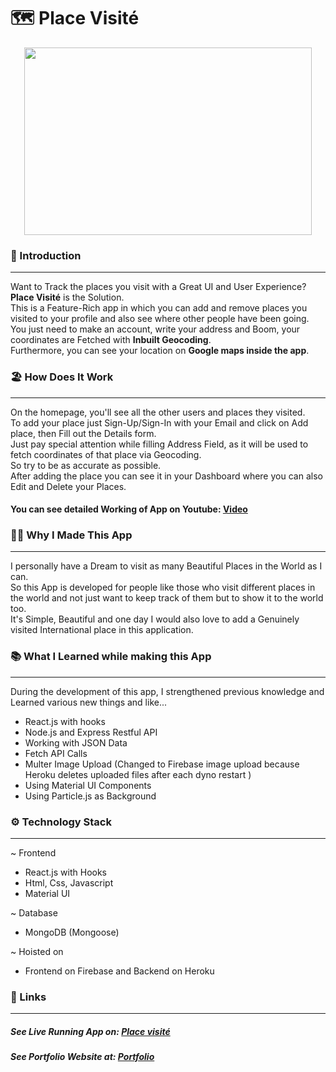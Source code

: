 # 🗺️ Place Visité
<p align="center">
  <img width="460" height="300" src="https://i.ibb.co/ZNGNfnF/place.png">
</p>

### 🌟 Introduction 
--- 
Want to Track the places you visit with a Great UI and User Experience?<br/>
<strong>Place Visité</strong> is the Solution.<br/>
This is a Feature-Rich app in which you can add and remove places you visited to your profile and also see where other people have been going.<br/>
You just need to make an account, write your address and Boom, your coordinates are Fetched with <strong>Inbuilt Geocoding</strong>.<br/>
Furthermore, you can see your location on <strong>Google maps inside the app</strong>.

### 🏖️ How Does It Work
---
On the homepage, you'll see all the other users and places they visited.<br/>
To add your place just Sign-Up/Sign-In with your Email and click on Add place, then Fill out the Details form.<br/>
Just pay special attention while filling Address Field, as it will be used to fetch coordinates of that place via Geocoding.<br/>
So try to be as accurate as possible.<br/>
After adding the place you can see it in your Dashboard where you can also Edit and Delete your Places.<br/>

#### You can see detailed Working of App on Youtube: [Video](https://youtu.be/7JoNcnxMl2c "Video")

### 👨‍💻 Why I Made This App
---
I personally have a Dream to visit as many Beautiful Places in the World as I can. <br/>
So this App is developed for people like those who visit different places in the world and not just want to keep track of them but to show it to the world too.<br/>
It's Simple, Beautiful and one day I would also love to add a Genuinely visited  International place in this application.

### 📚 What I Learned while making this App
---
During the development of this app, I strengthened previous knowledge and  Learned various new things and like...
- React.js with hooks
- Node.js and Express Restful API
- Working with JSON Data
- Fetch API Calls
- Multer Image Upload (Changed to Firebase image upload because Heroku deletes uploaded files after each dyno restart )
- Using Material UI Components
- Using Particle.js as Background


### ⚙️ Technology Stack
---
~ Frontend 
- React.js with Hooks
- Html, Css, Javascript
- Material UI

~ Database
- MongoDB (Mongoose)

~ Hoisted on
- Frontend on Firebase and Backend on Heroku


### 🔗 Links 
---
##### See Live Running App on:  [Place visité](https://myplace009.web.app/ "Place visité")
##### See Portfolio Website at: [Portfolio](https://devdude.web.app/ "Portfolio")
